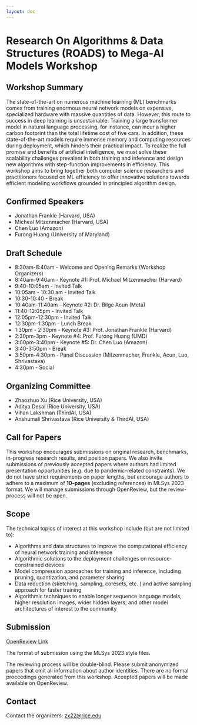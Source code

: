 ```yaml
---
layout: doc
---
```


# Research On Algorithms & Data Structures (ROADS) to Mega-AI Models Workshop

## Workshop Summary

The state-of-the-art on numerous machine learning (ML) benchmarks comes from training enormous neural network models on expensive, specialized hardware with massive quantities of data. However, this route to success in deep learning is unsustainable. Training a large transformer model in natural language processing, for instance, can incur a higher carbon footprint than the total lifetime cost of five cars. In addition, these state-of-the-art models require immense memory and computing resources during deployment, which hinders their practical impact. To realize the full promise and benefits of artificial intelligence, we must solve these scalability challenges prevalent in both training and inference and design new algorithms with step-function improvements in efficiency. This workshop aims to bring together both computer science researchers and practitioners focused on ML efficiency to offer innovative solutions towards efficient modeling workflows grounded in principled algorithm design.

## Confirmed Speakers

* Jonathan Frankle (Harvard, USA)
* Micheal Mitzenmacher (Harvard, USA)
* Chen Luo (Amazon)
* Furong Huang (University of Maryland)

## Draft Schedule

* 8:30am-8:40am - Welcome and Opening Remarks (Workshop Organizers)
* 8:40am-9:40am - Keynote #1: Prof. Michael Mitzenmacher (Harvard)
* 9:40-10:05am - Invited Talk
* 10:05am - 10:30 am - Invited Talk
* 10:30-10:40 - Break
* 10:40am-11:40am - Keynote #2: Dr. Bilge Acun (Meta)
* 11:40-12:05pm - Invited Talk
* 12:05pm-12:30pm - Invited Talk
* 12:30pm-1:30pm - Lunch Break
* 1:30pm - 2:30pm - Keynote #3: Prof. Jonathan Frankle (Harvard)
* 2:30pm-3pm - Keynote #4: Prof. Furong Huang (UMD)
* 3:00pm-3:40pm - Keynote #5: Dr. Chen Luo (Amazon)
* 3:40-3:50pm - Break
* 3:50pm-4:30pm - Panel Discussion (Mitzenmacher, Frankle, Acun, Luo, Shrivastava)
* 4:30pm - Social

## Organizing Committee

* Zhaozhuo Xu (Rice University, USA)
* Aditya Desai (Rice University, USA)
* Vihan Lakshman (ThirdAI, USA)
* Anshumali Shrivastava (Rice University & ThirdAI, USA)

## Call for Papers

This workshop encourages submissions on original research, benchmarks, in-progress research results, and position papers. We also invite submissions of previously accepted papers where authors had limited presentation opportunities (e.g. due to pandemic-related constraints). We do not have strict requirements on paper lengths, but encourage authors to adhere to a maximum of **10-pages** (excluding references) in MLSys 2023 format. We will manage submissions through OpenReview, but the review-process will not be open.

## Scope

The technical topics of interest at this workshop include (but are not limited to):
* Algorithms and data structures to improve the computational efficiency of neural network training and inference
* Algorithmic solutions to the deployment challenges on resource-constrained devices 
* Model compression approaches for training and inference, including pruning, quantization, and parameter sharing
* Data reduction (sketching, sampling, coresets, etc. ) and active sampling approach for faster training
* Algorithmic techniques to enable longer sequence language models, higher resolution images, wider hidden layers, and other model architectures of interest to the community

## Submission

[OpenReview Link](https://openreview.net/group?id=MLSys.org/2023/Workshop/ROADS)

The format of submission using the MLSys 2023 style files.

The reviewing process will be double-blind. Please submit anonymized papers that omit all information about author identities. There are no formal proceedings generated from this workshop. Accepted papers will be made available on OpenReview.


## Contact

Contact the organizers: zx22@rice.edu
